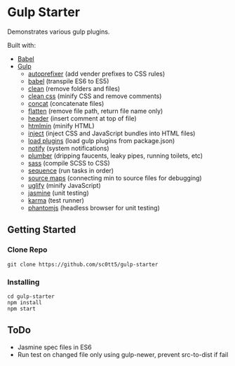 # Gulp Starter

Demonstrates various gulp plugins.

Built with:

-   [Babel](https://www.npmjs.com/package/babel-core)
-   [Gulp](https://www.npmjs.com/package/gulp)
    -   [autoprefixer](https://www.npmjs.com/package/gulp-autoprefixer) (add vender prefixes to CSS rules)
    -   [babel](https://www.npmjs.com/package/gulp-babel) (transpile ES6 to ES5)
    -   [clean](https://www.npmjs.com/package/gulp-clean) (remove folders and files)
    -   [clean css](https://www.npmjs.com/package/gulp-clean-css) (minify CSS and remove comments)
    -   [concat](https://www.npmjs.com/package/gulp-concat) (concatenate files)
    -   [flatten](https://www.npmjs.com/package/gulp-flatten) (remove file path, return file name only)
    -   [header](https://www.npmjs.com/package/gulp-header) (insert comment at top of file)
    -   [htmlmin](https://www.npmjs.com/package/gulp-htmlmin) (minify HTML)
    -   [inject](https://www.npmjs.com/package/gulp-inject) (inject CSS and JavaScript bundles into HTML files)
    -   [load plugins](https://www.npmjs.com/package/gulp-load-plugins) (load gulp plugins from package.json)
    -   [notify](https://www.npmjs.com/package/gulp-notify) (system notifications)
    -   [plumber](https://www.npmjs.com/package/gulp-plumber) (dripping faucents, leaky pipes, running toilets, etc)
    -   [sass](https://www.npmjs.com/package/gulp-sass) (compile SCSS to CSS)
    -   [sequence](https://www.npmjs.com/package/gulp-sequence) (run tasks in order)
    -   [source maps](https://www.npmjs.com/package/gulp-sourcemaps) (connecting min to source files for debugging)
    -   [uglify](https://www.npmjs.com/package/gulp-uglify) (minify JavaScript)
    -   [jasmine](https://www.npmjs.com/package/jasmine-core) (unit testing)
    -   [karma](https://www.npmjs.com/package/karma) (test runner)
    -   [phantomjs](https://www.npmjs.com/package/phantomjs-prebuilt) (headless browser for unit testing)

## Getting Started

### Clone Repo

```
git clone https://github.com/sc0tt5/gulp-starter
```

### Installing

```
cd gulp-starter
npm install
npm start
```

## ToDo

-   Jasmine spec files in ES6
-   Run test on changed file only using gulp-newer, prevent src-to-dist if fail
